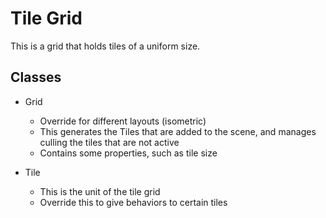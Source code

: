 # Tile Grid

This is a grid that holds tiles of a uniform size.

## Classes

- Grid
    - Override for different layouts (isometric)
    - This generates the Tiles that are added to the scene, and manages culling the tiles that are not active
    - Contains some properties, such as tile size

- Tile
    - This is the unit of the tile grid
    - Override this to give behaviors to certain tiles